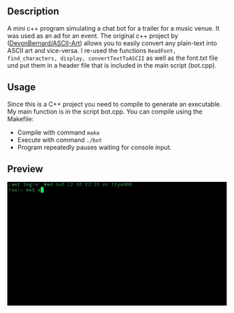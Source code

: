 ## Description
A mini c++ program simulating a chat bot for a trailer for a music venue. It was used as an ad for an event.
The original c++ project by ([DevonBernard/ASCII-Art](https://github.com/DevonBernard/ASCII-Art)) allows you to easily convert any plain-text into ASCII art and vice-versa. I re-used the functions ```ReadFont, find_characters, display, convertTextToASCII``` as well as the font.txt file und put them in a header file that is included in the main script (bot.cpp). 

## Usage
Since this is a C++ project you need to compile to generate an executable. My main function is in the script bot.cpp. You can compile using the Makefile: 
- Compile with command ```make```
- Execute with command ```./bot```
- Program repeatedly pauses waiting for console input. 

## Preview
![](examples/trailer.gif)
